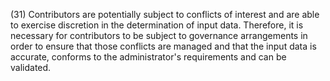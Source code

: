 (31) Contributors are potentially subject to conflicts of interest and are able to exercise discretion in the determination of input data. Therefore, it is necessary for contributors to be subject to governance arrangements in order to ensure that those conflicts are managed and that the input data is accurate, conforms to the administrator's requirements and can be validated.